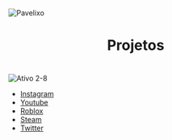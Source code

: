 <h1 align="center">  </h1>

![Pavelixo](https://user-images.githubusercontent.com/76480021/193456106-1e6d2cbc-a3fe-4a75-ae28-3a330dcccb34.png)

<h1 align="center"> Projetos  </h1>

<h1 align="center">  </h1>

![Ativo 2-8](https://user-images.githubusercontent.com/76480021/193456219-c3c7429d-948e-4d67-87e2-fb942f79dad9.png)


- <a href="https://www.instagram.com/pavelsempulmao/">Instagram</a>
- <a href="https://www.youtube.com/channel/UCfQb9oXmUUyxQsB4a2O0hXg">Youtube</a>
- <a href="https://www.roblox.com/users/3083916506/profile">Roblox</a>
- <a href="https://steamcommunity.com/id/pavelixo/">Steam</a>
- <a href="https://twitter.com/Pavelixo">Twitter</a>

<h1 align="center">  </h1>
